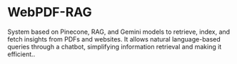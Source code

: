 # WebPDF-RAG
System based on Pinecone, RAG, and Gemini models to retrieve, index, and fetch insights from PDFs and websites. It allows natural language-based queries through a chatbot, simplifying information retrieval and making it efficient..

